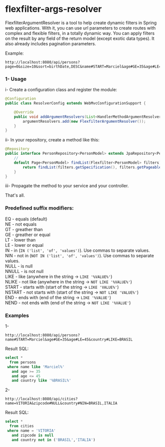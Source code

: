 # flexfilter-args-resolver

FlexfilterArgumentResolver is a tool to help create dynamic filters in Spring web applications. With it, you can use url parameters to create routes with complex and flexible filters, in a totally dynamic way. You can apply filters on the result by any field of the return model (except exotic data types). It also already includes pagination parameters.


Example:

```
http://localhost:8080/api/persons?page=0&size=10&sort=birthDate,DESC&name#START=Marciel&age#GE=35&age#LE=45&country#LIKE=BRASIL
```

### 1- Usage
i- Create a configuration class and register the module:
```java
@Configuration
public class ResolverConfig extends WebMvcConfigurationSupport {

	@Override
	public void addArgumentResolvers(List<HandlerMethodArgumentResolver> argumentResolvers) {
		argumentResolvers.add(new FlexfilterArgumentResolver());
	}
}
```
ii- In your repository, create a method like this: 
```java
@Repository
public interface PersonRepository<PersonModel> extends JpaRepository<PersonModel, UUID>, JpaSpecificationExecutor<PersonModel> {
	//
	default Page<PersonModel> findList(Flexfilter<PersonModel> filters) {
		return findList(filters.getSpecification(), filters.getPageable());
	}
}
```
iii- Propagate the method to your service and your controller.


That's all.


### Predefined suffix modifiers:
EQ - equals (default)<br/>
NE - not equals<br/>
GT - greather than<br/>
GE - greather or equal<br/>
LT - lower than<br/>
LE - lower or equal<br/>
IN - in (`IN ('list', 'of', 'values')`). Use commas to separate values.<br/>
NIN - not in (`NOT IN ('list', 'of', 'values')`). Use commas to separate values.<br/>
NULL - is null<br/>
NNULL - is not null<br/>
LIKE - like (anywhere in the string -> `LIKE '%VALUE%'`)<br/>
NLIKE - not like (anywhere in the string -> `NOT LIKE '%VALUE%'`)<br/>
START - starts with (start of the string -> `LIKE 'VALUE%'`)<br/>
NSTART - not starts with (start of the string -> `NOT LIKE 'VALUE%'`)<br/>
END - ends with (end of the string -> `LIKE '%VALUE'`)<br/>
NEND - not ends with (end of the string -> `NOT LIKE '%VALUE'`)

### Examples
1- 
```
http://localhost:8080/api/persons?name#START=Marciel&age#GE=35&age#LE=45&country#LIKE=BRASIL
```
Result SQL:
```sql
select *
  from persons
 where name like 'Marciel%'
   and age >= 35
   and age <= 45
   and country like '%BRASIL%'
```

2- 
```
http://localhost:8080/api/cities?name=VITORIA&zipcode#NULL&country#NIN=BRASIL,ITALIA
```
Result SQL:
```sql
select *
  from cities
 where name = 'VITORIA'
   and zipcode is null
   and country not in ('BRASIL','ITALIA')
```

